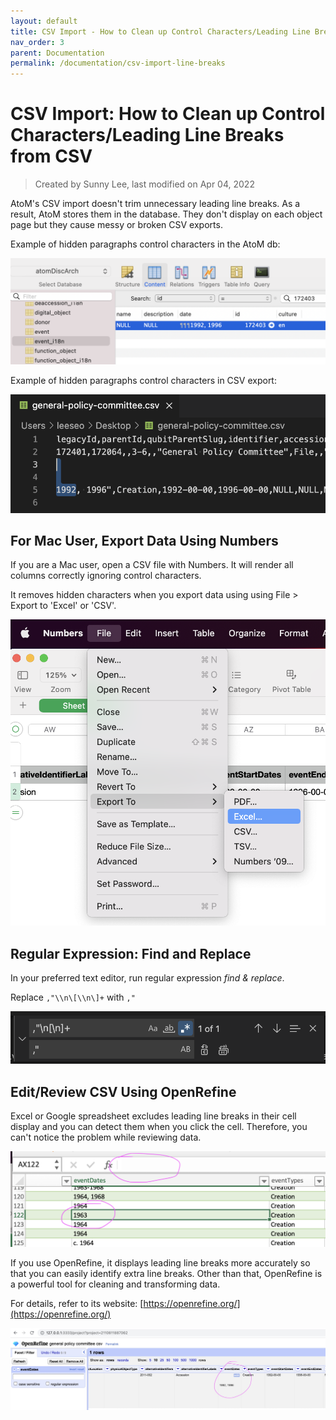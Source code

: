 ```yaml
---
layout: default
title: CSV Import - How to Clean up Control Characters/Leading Line Breaks from CSV
nav_order: 3
parent: Documentation
permalink: /documentation/csv-import-line-breaks
---
```


# CSV Import: How to Clean up Control Characters/Leading Line Breaks from CSV  

> Created by Sunny Lee, last modified on Apr 04, 2022

AtoM's CSV import doesn't trim unnecessary leading line breaks. As a result, AtoM stores them in the database. They don't display on each object page but they cause messy or broken CSV exports.

Example of hidden paragraphs control characters in the AtoM db:

![](/img/156828748.png)

Example of hidden paragraphs control characters in CSV export:

![](/img/156828750.png)

## For Mac User, Export Data Using Numbers

If you are a Mac user, open a CSV file with Numbers. It will render all columns correctly ignoring control characters.

It removes hidden characters when you export data using using File > Export to 'Excel' or 'CSV'.

![](/img/156828749.png)

## Regular Expression: Find and Replace


In your preferred text editor, run regular expression *find & replace*. 

Replace ``,"\\n\[\\n\]+`` with ``,"``

![](/img/156828752.png)

## Edit/Review CSV Using OpenRefine

Excel or Google spreadsheet excludes leading line breaks in their cell display and you can detect them when you click the cell. Therefore, you can't notice the problem while reviewing data.

![](/img/156828753.png)

If you use OpenRefine, it displays leading line breaks more accurately so that you can easily identify extra line breaks. Other than that, OpenRefine is a powerful tool for cleaning and transforming data.

For details, refer to its website: [https://openrefine.org/](https://openrefine.org/)

![](/img/156828754.jpg)